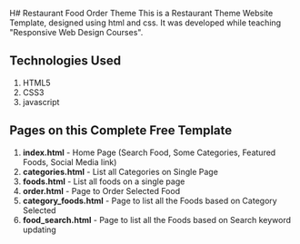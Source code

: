 H# Restaurant Food Order Theme
This is a Restaurant Theme Website Template, designed using html and css. It was developed while teaching "Responsive Web Design Courses".

## Technologies Used
1. HTML5
2. CSS3
3. javascript


## Pages on this Complete Free Template
1. **index.html** - Home Page (Search Food, Some Categories, Featured Foods, Social Media link)
2. **categories.html** - List all Categories on Single Page
3. **foods.html** - List all foods on a single page
4. **order.html** - Page to Order Selected Food
5. **category_foods.html** - Page to list all the Foods based on Category Selected
6. **food_search.html** - Page to list all the Foods based on Search keyword
 updating 
